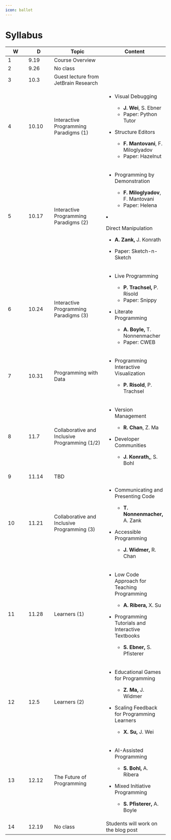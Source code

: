```yaml
---
icon: ballot
---
```


# Syllabus

<table><thead><tr><th width="72" data-type="number">W</th><th width="80">D</th><th width="185">Topic</th><th>Content</th></tr></thead><tbody><tr><td>1</td><td>9.19</td><td>Course Overview</td><td></td></tr><tr><td>2</td><td>9.26</td><td>No class</td><td></td></tr><tr><td>3</td><td>10.3</td><td>Guest lecture from JetBrain Research</td><td></td></tr><tr><td>4</td><td>10.10</td><td>Interactive Programming Paradigms (1)</td><td><ul><li><p>Visual Debugging </p><ul><li><strong>J. Wei</strong>, S. Ebner</li></ul><ul><li>Paper: Python Tutor</li></ul></li><li><p>Structure Editors</p><ul><li><strong>F. Mantovani</strong>, F. Miloglyadov</li></ul><ul><li>Paper: Hazelnut</li></ul></li></ul></td></tr><tr><td>5</td><td>10.17</td><td>Interactive Programming Paradigms (2)</td><td><ul><li><p>Programming by Demonstration </p><ul><li><strong>F. Miloglyadov</strong>, F. Mantovani</li></ul><ul><li>Paper: Helena</li></ul></li></ul></li><li><p>Direct Manipulation</p><ul><li><strong>A. Zank,</strong> J. Konrath</li></ul><ul><li>Paper: Sketch-n-Sketch</li></ul></li></ul></td></tr><tr><td>6</td><td>10.24</td><td>Interactive Programming Paradigms (3)</td><td><ul><li><p>Live Programming </p><ul><li><strong>P. Trachsel,</strong> P. Risold</li></ul><ul><li>Paper: Snippy</li></ul></li><li><p>Literate Programming</p><ul><li><strong>A. Boyle,</strong> T. Nonnenmacher</li></ul><ul><li>Paper: CWEB</li></ul></li></ul></td></tr><tr><td>7</td><td>10.31</td><td>Programming with Data</td><td><ul><li><p>Programming Interactive Visualization</p><ul><li><strong>P. Risold</strong>, P. Trachsel</li></ul></li></ul></td></tr><tr><td>8</td><td>11.7</td><td>Collaborative and Inclusive Programming (1/2)</td><td><ul><li><p>Version Management </p><ul><li><strong>R. Chan</strong>, Z. Ma</li></ul></li><li><p>Developer Communities </p><ul><li><strong>J. Konrath,</strong>, S. Bohl</li></ul></li></ul></td></tr><tr><td>9</td><td>11.14</td><td>TBD</td></tr><tr><td>10</td><td>11.21</td><td>Collaborative and Inclusive Programming (3)</td><td><ul><li><p>Communicating and Presenting Code </p><ul><li><strong>T. Nonnenmacher,</strong> A. Zank</li></ul></li><li><p>Accessible Programming</p><ul><li><strong>J. Widmer,</strong> R. Chan</li></ul></li></ul></td></tr><tr><td>11</td><td>11.28</td><td>Learners (1)</td><td><ul><li><p>Low Code Approach for Teaching Programming </p><ul><li><strong>A. Ribera,</strong> X. Su</li></ul></li><li><p>Programming Tutorials and Interactive Textbooks</p><ul><li><strong>S. Ebner,</strong> S. Pfisterer</li></ul></li></ul></td></tr><tr><td>12</td><td>12.5</td><td>Learners (2)</td><td><ul><li><p>Educational Games for Programming </p><ul><li><strong>Z. Ma,</strong> J. Widmer</li></ul></li><li><p>Scaling Feedback for Programming Learners</p><ul><li><strong>X. Su,</strong> J. Wei</li></ul></li></ul></td></tr><tr><td>13</td><td>12.12</td><td>The Future of Programming</td><td><ul><li><p>AI-Assisted Programming </p><ul><li><strong>S. Bohl,</strong> A. Ribera</li></ul></li><li><p>Mixed Initiative Programming</p><ul><li><strong>S. Pfisterer,</strong> A. Boyle</li></ul></li></ul></td></tr><tr><td>14</td><td>12.19</td><td>No class</td><td>Students will work on the blog post</td></tr></tbody></table>
